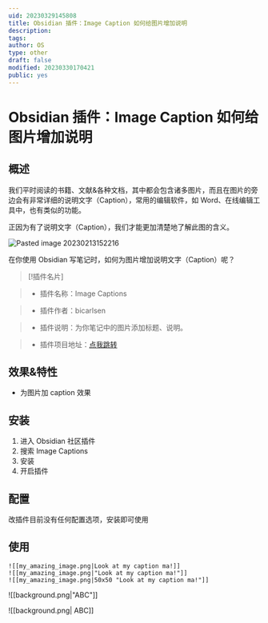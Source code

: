 ```yaml
---
uid: 20230329145808
title: Obsidian 插件：Image Caption 如何给图片增加说明
description: 
tags: 
author: OS
type: other
draft: false
modified: 20230330170421
public: yes
---
```


# Obsidian 插件：Image Caption 如何给图片增加说明

## 概述

我们平时阅读的书籍、文献&各种文档，其中都会包含诸多图片，而且在图片的旁边会有非常详细的说明文字（Caption），常用的编辑软件，如 Word、在线编辑工具中，也有类似的功能。

正因为有了说明文字（Caption），我们才能更加清楚地了解此图的含义。

![Pasted image 20230213152216](https://s1.vika.cn/space/2023/03/15/4a349caf6a5c40228b55c3e256592da8)

在你使用 Obsidian 写笔记时，如何为图片增加说明文字（Caption）呢？

> [!插件名片]

> - 插件名称：Image Captions

> - 插件作者：bicarlsen

> - 插件说明：为你笔记中的图片添加标题、说明。

> - 插件项目地址：[点我跳转](https://github.com/bicarlsen/obsidian_image_caption)

## 效果&特性

- 为图片加 caption 效果

## 安装

1. 进入 Obsidian 社区插件
2. 搜索 Image Captions
3. 安装
4. 开启插件

## 配置

改插件目前没有任何配置选项，安装即可使用

## 使用

```语法
![[my_amazing_image.png|Look at my caption ma!]]
![[my_amazing_image.png|"Look at my caption ma!"]]
![[my_amazing_image.png|50x50 "Look at my caption ma!"]]

```

![[background.png|"ABC"]]

![[background.png| ABC]]
